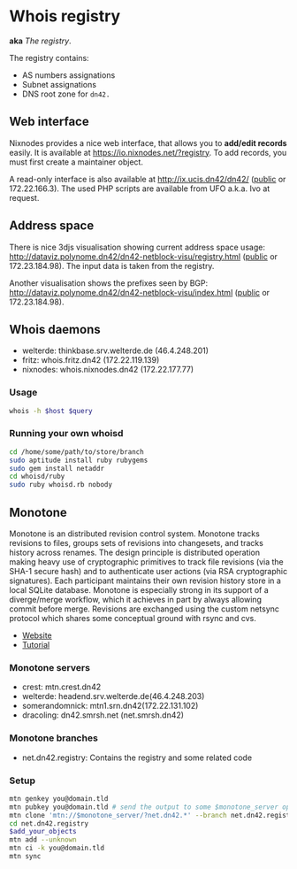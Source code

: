 # Whois registry
**aka** _The registry_.

The registry contains:

  * AS numbers assignations
  * Subnet assignations
  * DNS root zone for `dn42.`

## Web interface

Nixnodes provides a nice web interface, that allows you to **add/edit records** easily.  It is available at https://io.nixnodes.net/?registry. To add records, you must first create a maintainer object.

A read-only interface is also available at http://ix.ucis.dn42/dn42/ ([public](http://ix.ucis.nl/dn42/) or 172.22.166.3). The used PHP scripts are available from UFO a.k.a. Ivo at request.

## Address space

There is nice 3djs visualisation showing current address space usage: http://dataviz.polynome.dn42/dn42-netblock-visu/registry.html ([public](http://109.24.208.244:8888/dn42-netblock-visu/registry.html) or 172.23.184.98). The input data is taken from the registry.

Another visualisation shows the prefixes seen by BGP: http://dataviz.polynome.dn42/dn42-netblock-visu/index.html ([public](http://109.24.208.244:8888/dn42-netblock-visu/index.html) or 172.23.184.98).

## Whois daemons
 * welterde: thinkbase.srv.welterde.de (46.4.248.201)
 * fritz: whois.fritz.dn42 (172.22.119.139)
 * nixnodes: whois.nixnodes.dn42 (172.22.177.77)

### Usage
```sh
whois -h $host $query
```

### Running your own whoisd
```sh
cd /home/some/path/to/store/branch
sudo aptitude install ruby rubygems
sudo gem install netaddr
cd whoisd/ruby
sudo ruby whoisd.rb nobody
```


## Monotone
Monotone is an distributed revision control system. Monotone tracks revisions to files, groups sets of revisions into changesets, and tracks history across renames. The design principle is distributed operation making heavy use of cryptographic primitives to track file revisions (via the SHA-1 secure hash) and to authenticate user actions (via RSA cryptographic signatures). Each participant maintains their own revision history store in a local SQLite database. Monotone is especially strong in its support of a diverge/merge workflow, which it achieves in part by always allowing commit before merge. Revisions are exchanged using the custom netsync protocol which shares some conceptual ground with rsync and cvs.
 * [Website](http://monotone.ca/)
 * [Tutorial](http://monotone.ca/docs/Tutorial.html)

### Monotone servers
 * crest: mtn.crest.dn42
 * welterde: headend.srv.welterde.de(46.4.248.203)
 * somerandomnick: mtn1.srn.dn42(172.22.131.102)
 * dracoling: dn42.smrsh.net (net.smrsh.dn42)

### Monotone branches
 * net.dn42.registry: Contains the registry and some related code

### Setup
```sh
mtn genkey you@domain.tld
mtn pubkey you@domain.tld # send the output to some $monotone_server operator(do NOT send the keypair!)
mtn clone 'mtn://$monotone_server/?net.dn42.*' --branch net.dn42.registry
cd net.dn42.registry
$add_your_objects
mtn add --unknown
mtn ci -k you@domain.tld
mtn sync
```